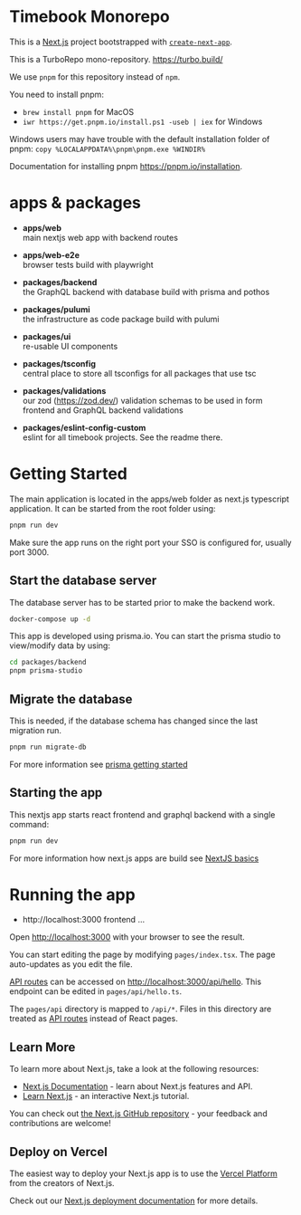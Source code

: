 # Timebook Monorepo

This is a [Next.js](https://nextjs.org/) project bootstrapped with [`create-next-app`](https://github.com/vercel/next.js/tree/canary/packages/create-next-app).

This is a TurboRepo mono-repository. https://turbo.build/

We use `pnpm` for this repository instead of `npm`.

You need to install pnpm:

- `brew install pnpm` for MacOS
- `iwr https://get.pnpm.io/install.ps1 -useb | iex` for Windows

Windows users may have trouble with the default installation folder of pnpm:
`copy %LOCALAPPDATA%\pnpm\pnpm.exe %WINDIR%`

Documentation for installing pnpm https://pnpm.io/installation.

# apps & packages

- **apps/web**  
  main nextjs web app with backend routes

- **apps/web-e2e**  
  browser tests build with playwright

- **packages/backend**  
  the GraphQL backend with database build with prisma and pothos

- **packages/pulumi**  
  the infrastructure as code package build with pulumi

- **packages/ui**  
  re-usable UI components

- **packages/tsconfig**  
  central place to store all tsconfigs for all packages that use tsc

- **packages/validations**  
  our zod (https://zod.dev/) validation schemas to be used in form frontend and GraphQL backend validations

- **packages/eslint-config-custom**  
  eslint for all timebook projects. See the readme there.

# Getting Started

The main application is located in the apps/web folder as next.js typescript application. It can be started from the root folder using:

```bash
pnpm run dev
```

Make sure the app runs on the right port your SSO is configured for, usually port 3000.

## Start the database server

The database server has to be started prior to make the backend work.

```bash
docker-compose up -d
```

This app is developed using prisma.io. You can start the prisma studio to view/modify data by using:

```bash
cd packages/backend
pnpm prisma-studio
```

## Migrate the database

This is needed, if the database schema has changed since the last migration run.

```bash
pnpm run migrate-db
```

For more information see [prisma getting started](https://www.prisma.io/docs/concepts/components/prisma-migrate)

## Starting the app

This nextjs app starts react frontend and graphql backend with a single command:

```bash
pnpm run dev
```

For more information how next.js apps are build see [NextJS basics](https://nextjs.org/learn/basics/navigate-between-pages)

# Running the app

- http://localhost:3000 frontend
  ...

Open [http://localhost:3000](http://localhost:3000) with your browser to see the result.

You can start editing the page by modifying `pages/index.tsx`. The page auto-updates as you edit the file.

[API routes](https://nextjs.org/docs/api-routes/introduction) can be accessed on [http://localhost:3000/api/hello](http://localhost:3000/api/hello). This endpoint can be edited in `pages/api/hello.ts`.

The `pages/api` directory is mapped to `/api/*`. Files in this directory are treated as [API routes](https://nextjs.org/docs/api-routes/introduction) instead of React pages.

## Learn More

To learn more about Next.js, take a look at the following resources:

- [Next.js Documentation](https://nextjs.org/docs) - learn about Next.js features and API.
- [Learn Next.js](https://nextjs.org/learn) - an interactive Next.js tutorial.

You can check out [the Next.js GitHub repository](https://github.com/vercel/next.js/) - your feedback and contributions are welcome!

## Deploy on Vercel

The easiest way to deploy your Next.js app is to use the [Vercel Platform](https://vercel.com/new?utm_medium=default-template&filter=next.js&utm_source=create-next-app&utm_campaign=create-next-app-readme) from the creators of Next.js.

Check out our [Next.js deployment documentation](https://nextjs.org/docs/deployment) for more details.
